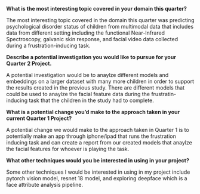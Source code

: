 **What is the most interesting topic covered in your domain this quarter?**

The most interesting topic covered in the domain this quarter was predicting psychological disorder status of children from multimodal data
that includes data from different setting including the functional Near-Infrared Spectroscopy, galvanic skin response, and facial video data collected during a
frustration-inducing task. 

**Describe a potential investigation you would like to pursue for your Quarter 2 Project.**

A potential investigation would be to anaylze different models and embeddings on a larger dataset with many more children in order to support the results created
in the previous study. There are different models that could be used to anaylze the facial feature data during the frustratin-inducing task that the children in the
study had to complete. 

**What is a potential change you’d make to the approach taken in your current Quarter 1 Project?**

A potential change we would make to the approach taken in Quarter 1 is to potentially make an app through iphone/ipad that runs the frustration inducing task and 
can create a report from our created models that anaylze the facial features for whoever is playing the task.  

**What other techniques would you be interested in using in your project?**

Some other techniques I would be interested in using in my project include pytorch vision model, resnet 18 model, and exploring deepface which is a face attribute analysis pipeline. 

